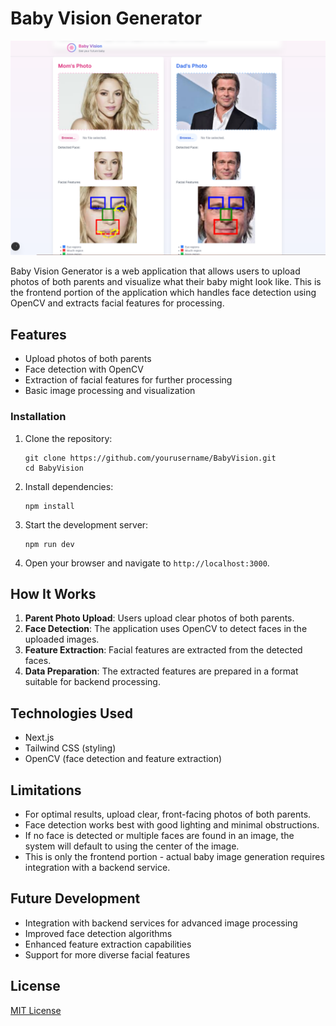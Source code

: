 # Baby Vision Generator

<div align="center">
  <img src="public/app.png" alt="Baby Vision Generator" width="600">
</div>

Baby Vision Generator is a web application that allows users to upload photos of both parents and visualize what their baby might look like. This is the frontend portion of the application which handles face detection using OpenCV and extracts facial features for processing.

## Features

- Upload photos of both parents
- Face detection with OpenCV
- Extraction of facial features for further processing
- Basic image processing and visualization

### Installation

1. Clone the repository:

   ```
   git clone https://github.com/yourusername/BabyVision.git
   cd BabyVision
   ```

2. Install dependencies:

   ```
   npm install
   ```

3. Start the development server:

   ```
   npm run dev
   ```

4. Open your browser and navigate to `http://localhost:3000`.

## How It Works

1. **Parent Photo Upload**: Users upload clear photos of both parents.
2. **Face Detection**: The application uses OpenCV to detect faces in the uploaded images.
3. **Feature Extraction**: Facial features are extracted from the detected faces.
4. **Data Preparation**: The extracted features are prepared in a format suitable for backend processing.

## Technologies Used

- Next.js
- Tailwind CSS (styling)
- OpenCV (face detection and feature extraction)

## Limitations

- For optimal results, upload clear, front-facing photos of both parents.
- Face detection works best with good lighting and minimal obstructions.
- If no face is detected or multiple faces are found in an image, the system will default to using the center of the image.
- This is only the frontend portion - actual baby image generation requires integration with a backend service.

## Future Development

- Integration with backend services for advanced image processing
- Improved face detection algorithms
- Enhanced feature extraction capabilities
- Support for more diverse facial features

## License

[MIT License](LICENSE)
